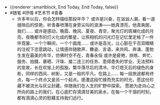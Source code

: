 - {{renderer :smartblock, End Today, End Today, false}}
- #随笔 #抒情 #艺术节 #青春
	- 许多年以后，你会怎样描绘那段年华？
	  或许是兴奋，在汹汹人潮，看一道缝隙后的惊艳，听青春喷薄在身旁尖叫的浪涛——她真漂亮，他真爽朗，我们……
	  或许是感动，晚霞、晚风、夏夜、青空，聚光灯的斑斓化成的月亮，夜晚都市的灯火化成的繁星，让照相机的闪光灯在记忆里定格了一件件霓裳、一个个瞬间，一个个面庞……
	  或许是高光，让心脏在千百双眼睛的注视下恣意跳动，让情感伴随歌声、舞姿、言语，来共鸣、奔涌、蓬勃生发在最美的年华，仿佛时空不在，青春永恒
	  或许是疲倦，排练、奔忙、服务、拍摄、暴晒、汗珠、接二连三的任务、患得患失的学业、无法预料的变故，长在欢愉上的孤独，繁华落尽后的清冷，华灯熄灭后的褪色的身影，同样的西风、树影，又是一般的平凡，在路上……
	  每一段旅途都有终点，每一个终点又是另一个起点。感激这段忙碌而充实的时光，愿这份珍藏不被流光与灰尘封藏，伴随我们在人生的旷野中探索。
	  愿她为走向心之所向的路上的我们，在心底贮存滴滴甘美的泉水，在每一个干涸的时刻，都有滴滴心灵的慰藉支持我们远行。